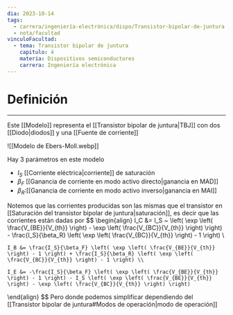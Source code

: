 ```yaml
---
dia: 2023-10-14
tags:
  - carrera/ingeniería-electrónica/dispo/Transistor-bipolar-de-juntura
  - nota/facultad
vinculoFacultad:
  - tema: Transistor bipolar de juntura
    capitulo: 4
    materia: Dispositivos semiconductores
    carrera: Ingeniería electrónica
---
```

# Definición
---
Este [[Modelo]] representa el [[Transistor bipolar de juntura|TBJ]] con dos [[Diodo|diodos]] y una [[Fuente de corriente]]

![[Modelo de Ebers-Moll.webp]]

Hay 3 parámetros en este modelo
* $I_S$ [[Corriente eléctrica|corriente]] de saturación
* $\beta_F$ [[Ganancia de corriente en modo activo directo|ganancia en MAD]]
* $\beta_R$:[[Ganancia de corriente en modo activo inverso|ganancia en MAI]]

Notemos que las corrientes producidas son las mismas que el transistor en [[Saturación del transistor bipolar de juntura|saturación]], es decir que las corrientes están dadas por $$  \begin{align} 
	I_C &= I_S ~ \left( \exp \left( \frac{V_{BE}}{V_{th}} \right) - \exp \left( \frac{V_{BC}}{V_{th}} \right) \right) - \frac{I_S}{\beta_R} \left( \exp \left( \frac{V_{BC}}{V_{th}} \right) - 1 \right) \\
	
	I_B &= \frac{I_S}{\beta_F} \left( \exp \left( \frac{V_{BE}}{V_{th}} \right) - 1 \right) + \frac{I_S}{\beta_R} \left( \exp \left( \frac{V_{BC}}{V_{th}} \right) - 1 \right) \\
	
	I_E &= -\frac{I_S}{\beta_F} \left( \exp \left( \frac{V_{BE}}{V_{th}} \right) - 1 \right) - I_S \left( \exp \left( \frac{V_{BE}}{V_{th}} \right) - \exp \left( \frac{V_{BC}}{V_{th}} \right) \right)
\end{align}  $$
Pero donde podemos simplificar dependiendo del [[Transistor bipolar de juntura#Modos de operación|modo de operación]]